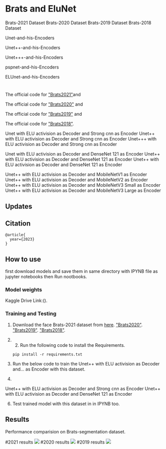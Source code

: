 # Brats and EluNet
Brats-2021 Dataset
Brats-2020 Dataset
Brats-2019 Dataset
Brats-2018 Dataset

Unet-and-his-Encoders

Unet++-and-his-Encoders

Unet+++-and-his-Encoders

pspnet-and-his-Encoders

ELUnet-and-his-Encoders
#
The official code for ["Brats2021"](https://www.kaggle.com/datasets/dschettler8845/brats-2021-task1)and

The official code for ["Brats2020"](https://www.kaggle.com/datasets/awsaf49/brats2020-training-data) and

The official code for ["Brats2019"](https://www.kaggle.com/datasets/aryashah2k/brain-tumor-segmentation-brats-2019) and

The official code for ["Brats2018"](https://www.kaggle.com/datasets/sanglequang/brats2018).

Unet with ELU activision as Decoder and Strong cnn as  Encoder
Unet++ with ELU activision as Decoder and Strong cnn as  Encoder
Unet+++ with ELU activision as Decoder and Strong cnn as  Encoder

Unet with ELU activision as Decoder and DenseNet 121 as  Encoder
Unet++ with ELU activision as Decoder and DenseNet 121 as  Encoder
Unet++ with ELU activision as Decoder and DenseNet 121 as  Encoder

Unet++ with ELU activision as Decoder and MobileNetV1 as  Encoder
Unet++ with ELU activision as Decoder and MobileNetV2 as  Encoder
Unet++ with ELU activision as Decoder and MobileNetV3 Small as  Encoder
Unet++ with ELU activision as Decoder and MobileNetV3 Large as  Encoder


## Updates
## Citation
```
@article{
  year={2023}
}
```
## How to use
first download models and save them in same directory with IPYNB file as jupyter notebooks then Run nootbooks.

### Model weights
Kaggle Drive Link:().

### Training and Testing
1) Download the face Brats-2021 dataset from [here](https://www.kaggle.com/datasets/dschettler8845/brats-2021-task1).
["Brats2020"](https://www.kaggle.com/datasets/awsaf49/brats2020-training-data).
["Brats2019"](https://www.kaggle.com/datasets/aryashah2k/brain-tumor-segmentation-brats-2019).
["Brats2018"](https://www.kaggle.com/datasets/sanglequang/brats2018).

3) 2) Run the following code to install the Requirements.

    `pip install -r requirements.txt`

4) Run the below code to train the Unet++ with ELU activision as Decoder and... as Encoder with this dataset.
5) 
Unet++ with ELU activision as Decoder and Strong cnn as  Encoder
Unet++ with ELU activision as Decoder and DenseNet 121 as  Encoder


6) Test trained model with this dataset in in IPYNB too.

## Results
Performance comparision on Brats-segmentation dataset.

#2021 results
![](https://github.com/mahdiasdzd/mri/blob/main/Model-Results-2021.png)
#2020 results
![](https://github.com/mahdiasdzd/mri/blob/main/Model-Results-2020.png)
#2019 results
![](https://github.com/mahdiasdzd/mri/blob/main/Model-Results-2019.png)
